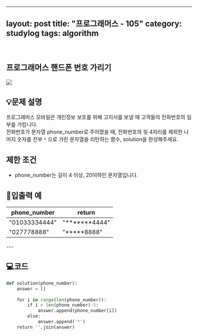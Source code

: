 ﻿
---
layout: post
title: "프로그래머스 - 105"
category: studylog
tags: algorithm
---

<br>

## 프로그래머스 핸드폰 번호 가리기


![](https://velog.velcdn.com/images/dlsdud9098/post/e1464da6-734f-4172-a5d3-8df73b71a328/image.png)
## 💡문제 설명
프로그래머스 모바일은 개인정보 보호를 위해 고지서를 보낼 때 고객들의 전화번호의 일부를 가립니다.<br/>전화번호가 문자열 phone_number로 주어졌을 때, 전화번호의 뒷 4자리를 제외한 나머지 숫자를 전부 ```*```
으로 가린 문자열을 리턴하는 함수, solution을 완성해주세요.


## 제한 조건
* phone_number는 길이 4 이상,  20이하인 문자열입니다.




## 🔢입출력 예




<table><thead><tr><th>phone_number</th><th>return</th></tr></thead><tbody><tr><td>"01033334444"</td><td>"*******4444"</td></tr><tr><td>"027778888"</td><td>"*****8888"</td></tr></tbody>
</table>
---


## 💻코드


```python
def solution(phone_number):
    answer = []
    
    for i in range(len(phone_number)):
        if i > len(phone_number)-5:
            answer.append(phone_number[i])
        else:
            answer.append('*')
    return ''.join(answer)
